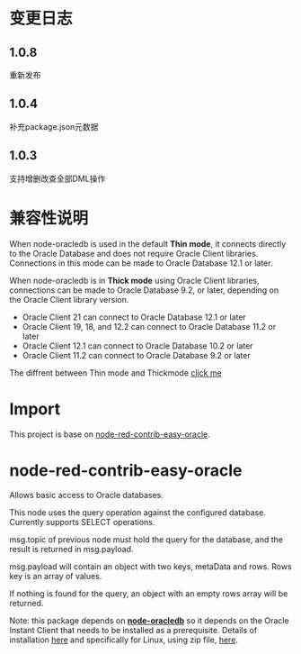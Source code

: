 # 变更日志

## 1.0.8

重新发布

## 1.0.4

补充package.json元数据

## 1.0.3

支持增删改查全部DML操作

# 兼容性说明

When node-oracledb is used in the default **Thin mode**, it connects directly to the Oracle Database and does not require Oracle Client libraries. Connections in this mode can be made to Oracle Database 12.1 or later.

When node-oracledb is in **Thick mode** using Oracle Client libraries, connections can be made to Oracle Database 9.2, or later, depending on the Oracle Client library version.

* Oracle Client 21 can connect to Oracle Database 12.1 or later
* Oracle Client 19, 18, and 12.2 can connect to Oracle Database 11.2 or later
* Oracle Client 12.1 can connect to Oracle Database 10.2 or later
* Oracle Client 11.2 can connect to Oracle Database 9.2 or later

The diffrent between Thin mode and Thickmode [click me](https://node-oracledb.readthedocs.io/en/latest/user_guide/appendix_a.html#featuresummary)

# Import

This project is base on [node-red-contrib-easy-oracle](https://github.com/harp-code/node-red-contrib-easy-oracle).

# node-red-contrib-easy-oracle
Allows basic access to Oracle databases.

This node uses the query operation against the configured database. Currently supports SELECT operations.

msg.topic of previous node must hold the query for the database, and the result is returned in msg.payload.

msg.payload will contain an object with two keys, metaData and rows. Rows key is an array of values.

If nothing is found for the query, an object with an empty rows array will be returned.

Note: this package depends on [**node-oracledb**](https://oracle.github.io/node-oracledb) so it depends on the Oracle Instant Client that needs to be installed as a prerequisite.
Details of installation [here](https://oracle.github.io/node-oracledb/INSTALL.html) and specifically for Linux, using zip file, [here](https://oracle.github.io/node-oracledb/INSTALL.html#instzip).
